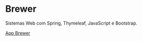 # Brewer
  Sistemas Web com Spring, Thymeleaf, JavaScript e Bootstrap.
  
[App Brewer](https://fast-plains-53839.herokuapp.com/)
